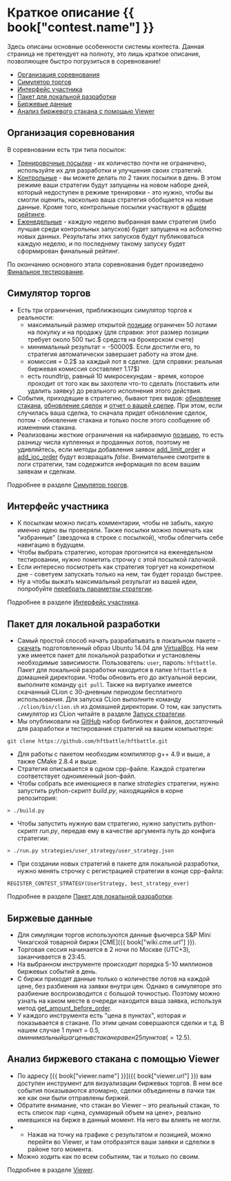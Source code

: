 # Краткое описание {{ book["contest.name"] }}
Здесь описаны основные особенности системы контеста. Данная страница не претендует на полноту, это лишь краткое описание, позволяющее быстро погрузиться в соревнование!

* [Организация соревнования](#org)
* [Симулятор торгов](#simulator)
* [Интерфейс участника](#interface)
* [Пакет для локальной разработки](#local-pack)
* [Биржевые данные](#exchange)
* [Анализ биржевого стакана с помощью Viewer](#viewer)

<a name="org"></a>
## Организация соревнования
В соревновании есть три типа посылок:
- [Тренировочные посылки](interface/modes.md#training_mode) - их количество почти не ограничено, используйте их для разработки и улучшения своих стратегий. 
- [Контрольные](interface/modes.md#control_mode) - вы можете делать по 2 таких посылки в день. В этом режиме ваши стратегии будут запущены на новом наборе дней, который недоступен в режиме тренировки - это нужно, чтобы вы смогли оценить, насколько ваша стратегия обобщается на новые данные. Кроме того, контрольные посылки участвуют в [общем рейтинге](https://arena.hftbattle.com/leaderboard).
- [Еженедельные](interface/modes.md#weekly_mode) - каждую неделю выбранная вами стратегия (либо лучшая среди контрольных запусков) будет запущена на асболютно новых данных. Результаты этих запусков будут публиковаться каждую неделю, и по последнему такому запуску будет сформирован финальный рейтинг.

По окончанию основного этапа соревнования будет произведено [Финальное тестирование](interface/modes.md#final_test).

<a name="simulator"></a>
## Симулятор торгов
- Есть три ограничения, приближающих симулятор торгов к реальности: 
    - максимальный размер открытой [позиции](terms#position) ограничен 50 лотами на покупку и на продажу (для справки: этот размер позиции требует около 500 тыс.$ средств на брокерском счете)
    - минимальный результат = -50000$. Если достигли его, то стратегия автоматически завершает работу на этом дне.
    - комиссия = 0.2$ за каждый лот в сделке. (для справки: реальная биржевая комиссия составляет 1.17$)
    - есть roundtrip, равный 10 микросекундам - время, которое проходит от того как вы захотели что-то сделать (поставить или удалить заявку) до реального исполнения этого действия.
- События, приходящие в стратегию, бывают трех видов:  [обновление стакана](api/ParticipantStrategy.md#trading_book_update), [обновление сделок](api/ParticipantStrategy.md#trading_deals_update) и [отчет о вашей сделке](api/ParticipantStrategy.md#execution_report_update). При этом, если случилась ваша сделка, то сначала придет обновление сделок, потом - обновление стакана и только после этого сообщение об изменении стакана. 
- Реализованы жесткие ограничения на набираемую [позицию](api/ContestBookInfo.md#total_amount), то есть разницу числа купленных и проданных лотов, поэтому не удивляйтесь, если методы добавления заявок [add_limit_order](api/ParticipantStrategy.md#add_limit_order) и [add_ioc_order](api/ParticipantStrategy.md#add_ioc_order) будут возвращать *false*. Внимательнее смотрите в логи стратегии, там содержится информация по всем вашим заявкам и сделкам.

Подробнее в разделе [Симулятор торгов](simulator/README.md).

<a name="interface"></a>
## Интерфейс участника
- К посылкам можно писать комментарии, чтобы не забыть, какую именно идею вы проверяли. Также посылки можно помечать как  "избранные" (звездочка в строке с посылкой), чтобы облегчить себе навигацию в будущем.
- Чтобы выбрать стратегию, которая прогонится на еженедельном тестировании,  нужно пометить строчку с этой посылкой галочкой.
- Если интересно посмотреть как стратегия торгует на конкретном дне - советуем запускать только на нем, так будет гораздо быстрее.
- Ну а чтобы выжать максимальный результат из вашей идеи, попробуйте [перебрать параметры стратегии](interface/params.md).

Подробнее в разделе [Интерфейс участника](interface/README.md).


<a name="local-pack"></a>
## Пакет для локальной разработки
- Самый простой способ начать разрабатывать в локальном пакете – [скачать](https://s3.eu-central-1.amazonaws.com/hftbattle/vm-hftbattle.ova) подготовленный образ Ubuntu 14.04 для [VirtualBox]({{book["virtualbox.url"]}}).
На нем уже имеетcя пакет для локальной разработки и установлены необходимые зависимости. Пользователь: `user`,  пароль: `hftbattle`.
Пакет для локальной разработки находится в папке `hftbattle` в домашней директории. Чтобы обновить его до актуальной версии, выполните команду `git pull`.
Также на виртуалке имеется скачанный CLion с 30-дневным периодом бесплатного использования. Для запуска CLion выполните команду `./clion/bin/clion.sh` из домашней директории. О том, как запустить симулятор из CLion читайте в разделе [Запуск стратегии](local-pack/run_strategy.md).
- Мы опубликовали на [GitHub]({{contest.local-pack.url}}) набор библиотек и файлов, достаточный для разработки и тестирования стратегий на вашем компьютере:
```
git clone https://github.com/hftbattle/hftbattle.git
```
- Для работы с пакетом необходим компилятор g++ 4.9 и выше, а также CMake 2.8.4 и выше.
- Стратегия описывается в одном cpp-файле. Каждой стратегии соответствует одноименный json-файл.
- Чтобы собрать все имеющиеся в папке *strategies* стратегии, нужно запустить python-скрипт *build.py*, находящийся в корне репозитория:
```
> ./build.py
```
- Чтобы запустить нужную вам стратегию, нужно запустить python-скрипт *run.py*, передав ему в качестве аргумента путь до конфига стратегии:
```
> ./run.py strategies/user_strategy/user_strategy.json
```
- При создании новых стратегий в пакете для локальной разработки, нужно менять строчку с регистрацией стратегии в конце cpp-файла:
```
REGISTER_CONTEST_STRATEGY(UserStrategy, best_strategy_ever)
```
Подробнее в разделе [Пакет для локальной разработки](local-pack/README.md).

<a name="exchange"></a>
## Биржевые данные
- Для симуляции торгов используются данные фьючерса S&P Mini Чикагской товарной биржи [CME]({{ book["wiki.cme.url"] }}). 
- Торговая сессия начинается в 2 ночи по Москве (UTC+3), заканчивается в 23:45.
- На выбранном инструменте происходит порядка 5-10 миллионов биржевых событий в день.
- С биржи приходят данные только о количестве лотов на каждой цене, без разбиения на заявки внутри цен. Однако в симуляторе это разбиение воспроизводится с большой точностью. Поэтому можно узнать на каком месте в очереди находится ваша заявка, используя метод [get_amount_before_order](api/ParticipantStrategy.md#get_amount_before_order).
- У каждого инструмента есть "цена в пунктах", которая и показывается в стакане. По этим ценам совершаются сделки и т.д. В нашем случае 1 пункт = 0.5$, а минимальный шаг цены в стакане равен 25 пунктов ( = 12.5$).

<a name="viewer"></a>
## Анализ биржевого стакана с помощью Viewer
- По адресу [{{ book["viewer.name"] }}]({{ book["viewer.url"] }}) вам доступен инструмент для визуализации биржевых торгов. В нем все события показываются атомарно, сделки объединены в пачки так же как они были отправлены биржей.
- Обратите внимание, что стакан во Viewer – это реальный стакан, то есть список пар <цена, суммарный объем на цене>, реально имевшихся на бирже в данный момент. На него вы влиять не могли.
- - Нажав на точку на графике с результатом и позицией, можно перейти во Viewer, и там отобразятся ваши заявки и сдлелки в районе того момента.
- Можно ходить как по всем событиям, так и только по своим.

Подробнее в разделе [Viewer](interface/analysis/viewer.md).
